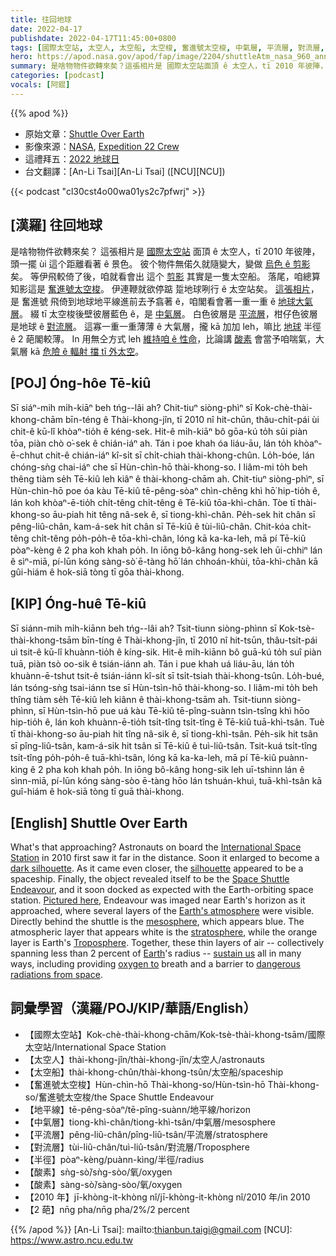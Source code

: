 ```yaml
---
title: 往回地球
date: 2022-04-17
publishdate: 2022-04-17T11:45:00+0800
tags: [國際太空站, 太空人, 太空船, 太空梭, 奮進號太空梭, 中氣層, 平流層, 對流層, 酸素]
hero: https://apod.nasa.gov/apod/fap/image/2204/shuttleAtm_nasa_960_ann.jpg
summary: 是啥物物件欲轉來矣？這張相片是 國際太空站面頂 ê 太空人，tī 2010 年彼陣，頭一擺 ùi 這个距離看著 ê 景色。
categories: [podcast]
vocals: [阿錕]
---
```


{{% apod %}}

- 原始文章：[Shuttle Over Earth](https://apod.nasa.gov/apod/ap220417.html)
- 影像來源：[NASA](https://www.nasa.gov/), [Expedition 22 Crew](https://www.nasa.gov/mission_pages/station/expeditions/expedition22/index.html)
- 這禮拜五：[2022 地球日](https://www.jpl.nasa.gov/edu/events/2022/4/22/celebrate-earth-day-with-education-resources-from-nasa/)
- 台文翻譯：[An-Li Tsai][An-Li Tsai] ([NCU][NCU])

{{< podcast "cl30cst4o00wa01ys2c7pfwrj" >}}

## [漢羅] 往回地球
是啥物物件欲轉來矣？
這張相片是 [國際太空站][International Space Station] 面頂 ê 太空人，tī 2010 年彼陣，頭一擺 ùi 這个距離看著 ê 景色。
彼个物件無偌久就隨變大，變做 [烏色 ê 剪影][dark silhouette] 矣。
等伊飛較倚了後，咱就看會出 這个 [剪影][silhouette t] 其實是一隻太空船。
落尾，咱總算知影這是 [奮進號太空梭][Space Shuttle Endeavour]。
伊連鞭就欲停踮 踅地球咧行 ê 太空站矣。
[這張相片][Pictured here]，是 奮進號 飛倚到地球地平線進前去予翕著 ê，咱閣看會著一重一重 ê [地球大氣層][Earth's atmosphere]。
綴 tī 太空梭後壁彼層藍色 ê，是 [中氣層][mesosphere]。
白色彼層是 [平流層][stratosphere]，柑仔色彼層是地球 ê [對流層][Troposphere]。
這寡一重一重薄薄 ê 大氣層，攏 kā 加加 leh，嘛比 [地球][Earth t] 半徑 ê 2 葩閣較薄。
In 用無仝方式 leh [維持咱 ê 性命][sustain us]，比論講 [酸素][oxygen to] 會當予咱喘氣，大氣層 kā [危險 ê 輻射 擋 tī 外太空][dangerous radiations from space]。

## [POJ] Óng-hôe Tē-kiû
Sī siáⁿ-mih mi̍h-kiāⁿ beh tńg--lâi ah?
Chit-tiuⁿ siòng-phìⁿ sī Kok-chè-thài-khong-chām bīn-téng ê Thài-khong-jîn, tī 2010 nî hit-chūn, thâu-chi̍t-pái ùi chit-ê kū-lî khòaⁿ-tio̍h ê kéng-sek.
Hit-ê mi̍h-kiāⁿ bô gōa-kú to̍h sûi piàn tōa, piàn chò o͘-sek ê chián-iáⁿ ah.
Tán i poe khah óa liáu-āu, lán to̍h khòaⁿ-ē-chhut chit-ê chián-iáⁿ kî-si̍t sī chi̍t-chiah thài-khong-chûn.
Lo̍h-bóe, lán chóng-sǹg chai-iáⁿ che sī Hùn-chìn-hō thài-khong-so.
I liâm-mi to̍h beh thêng tiàm se̍h Tē-kiû leh kiâⁿ ê thài-khong-chām ah.
Chit-tiuⁿ siòng-phìⁿ, sī Hùn-chìn-hō poe óa kàu Tē-kiû tē-pêng-sòaⁿ chìn-chêng khì hō͘ hip-tio̍h ê, lán koh khòaⁿ-ē-tio̍h chi̍t-têng chi̍t-têng ê Tē-kiû tōa-khì-chân.
Tòe tī thài-khong-so āu-piah hit têng nâ-sek ê, sī tiong-khì-chân.
Pe̍h-sek hit chân sī pêng-liû-chân, kam-á-sek hit chân sī Tē-kiû ê tùi-liû-chân.
Chit-kóa chi̍t-têng chi̍t-têng po̍h-po̍h-ê tōa-khì-chân, lóng kā ka-ka-leh, mā pí Tē-kiû pòaⁿ-kèng ê 2 pha koh khah po̍h.
In iōng bô-kâng hong-sek leh ūi-chhiⁿ lán ê sìⁿ-miā, pí-lūn kóng sàng-sò͘ ē-tàng hō͘ lán chhoán-khùi, tōa-khì-chân kā gûi-hiám ê hok-siā tòng tī gōa thài-khong.


## [KIP]  Óng-huê Tē-kiû
Sī siánn-mih mi̍h-kiānn beh tńg--lâi ah?
Tsit-tiunn siòng-phìnn sī Kok-tsè-thài-khong-tsām bīn-tíng ê Thài-khong-jîn, tī 2010 nî hit-tsūn, thâu-tsi̍t-pái uì tsit-ê kū-lî khuànn-tio̍h ê kíng-sik.
Hit-ê mi̍h-kiānn bô guā-kú to̍h suî piàn tuā, piàn tsò oo-sik ê tsián-iánn ah.
Tán i pue khah uá liáu-āu, lán to̍h khuànn-ē-tshut tsit-ê tsián-iánn kî-si̍t sī tsi̍t-tsiah thài-khong-tsûn.
Lo̍h-bué, lán tsóng-sǹg tsai-iánn tse sī Hùn-tsìn-hō thài-khong-so.
I liâm-mi to̍h beh thîng tiàm se̍h Tē-kiû leh kiânn ê thài-khong-tsām ah.
Tsit-tiunn siòng-phìnn, sī Hùn-tsìn-hō pue uá kàu Tē-kiû tē-pîng-suànn tsìn-tsîng khì hōo hip-tio̍h ê, lán koh khuànn-ē-tio̍h tsi̍t-tîng tsi̍t-tîng ê Tē-kiû tuā-khì-tsân.
Tuè tī thài-khong-so āu-piah hit tîng nâ-sik ê, sī tiong-khì-tsân.
Pe̍h-sik hit tsân sī pîng-liû-tsân, kam-á-sik hit tsân sī Tē-kiû ê tuì-liû-tsân.
Tsit-kuá tsi̍t-tîng tsi̍t-tîng po̍h-po̍h-ê tuā-khì-tsân, lóng kā ka-ka-leh, mā pí Tē-kiû puànn-kìng ê 2 pha koh khah po̍h.
In iōng bô-kâng hong-sik leh uī-tshinn lán ê sìnn-miā, pí-lūn kóng sàng-sòo ē-tàng hōo lán tshuán-khuì, tuā-khì-tsân kā guî-hiám ê hok-siā tòng tī guā thài-khong.

## [English] Shuttle Over Earth
What's that approaching?
Astronauts on board the [International Space Station][International Space Station] in 2010 first saw it far in the distance.
Soon it enlarged to become a [dark silhouette][dark silhouette].
As it came even closer, the [silhouette][silhouette e] appeared to be a spaceship.
Finally, the object revealed itself to be the [Space Shuttle Endeavour][Space Shuttle Endeavour], and it soon docked as expected with the Earth-orbiting space station.
[Pictured here][Pictured here], Endeavour was imaged near Earth's horizon as it approached, where several layers of the [Earth's atmosphere][Earth's atmosphere] were visible.
Directly behind the shuttle is the [mesosphere][mesosphere], which appears blue.
The atmospheric layer that appears white is the [stratosphere][stratosphere], while the orange layer is Earth's [Troposphere][Troposphere].
Together, these thin layers of air -- collectively spanning less than 2 percent of [Earth][Earth e]'s radius -- [sustain us][sustain us] all in many ways, including providing [oxygen to][oxygen to] breath and a barrier to [dangerous radiations from space][dangerous radiations from space].

## 詞彙學習（漢羅/POJ/KIP/華語/English）
- 【國際太空站】Kok-chè-thài-khong-chām/Kok-tsè-thài-khong-tsām/國際太空站/International Space Station
- 【太空人】thài-khong-jîn/thài-khong-jîn/太空人/astronauts
- 【太空船】thài-khong-chûn/thài-khong-tsûn/太空船/spaceship
- 【奮進號太空梭】Hùn-chìn-hō Thài-khong-so/Hùn-tsìn-hō Thài-khong-so/奮進號太空梭/the Space Shuttle Endeavour
- 【地平線】tē-pêng-sòaⁿ/tē-pîng-suànn/地平線/horizon
- 【中氣層】tiong-khì-chân/tiong-khì-tsân/中氣層/mesosphere
- 【平流層】pêng-liû-chân/pîng-liû-tsân/平流層/stratosphere
- 【對流層】tùi-liû-chân/tuì-liû-tsân/對流層/Troposphere
- 【半徑】pòaⁿ-kèng/puànn-kìng/半徑/radius
- 【酸素】sǹg-sò͘/sǹg-sòo/氧/oxygen
- 【酸素】sàng-sò͘/sàng-sòo/氧/oxygen
- 【2010 年】jī-khòng-it-khòng nî/jī-khòng-it-khòng nî/2010 年/in 2010
- 【2 葩】nn̄g pha/nn̄g pha/2%/2 percent


{{% /apod %}}
[An-Li Tsai]: mailto:thianbun.taigi@gmail.com
[NCU]: https://www.astro.ncu.edu.tw


[International Space Station]:https://www.nasa.gov/mission_pages/station/main/index.html
[dark silhouette]:https://en.wikipedia.org/wiki/Silhouette
[silhouette e]:https://apod.nasa.gov/apod/ap220411.html
[silhouette t]:https://apod.tw/daily/20220411/
[Space Shuttle Endeavour]:https://californiasciencecenter.org/exhibits/endeavour-experience/space-shuttle-endeavour
[Pictured here]:https://www.nasa.gov/mission_pages/shuttle/shuttlemissions/sts130/multimedia/fd3/Image_Gallery_Collection_archive_1.html
[Earth's atmosphere]:https://spaceplace.nasa.gov/atmosphere/en/
[mesosphere]:https://spaceplace.nasa.gov/mesosphere/en/
[stratosphere]:https://en.wikipedia.org/wiki/Stratosphere
[Troposphere]:https://en.wikipedia.org/wiki/Troposphere
[Earth e]:https://apod.nasa.gov/apod/ap220206.html
[Earth t]:https://apod.tw/daily/20220206/
[sustain us]:https://www1.racgp.org.au/getattachment/1ba46046-2868-48c8-99d8-a35430b711c9/attachment.aspx
[oxygen to]:https://theimportantsite.com/10-reasons-why-oxygen-is-important/
[dangerous radiations from space]:https://www.nasa.gov/analogs/nsrl/why-space-radiation-matters
